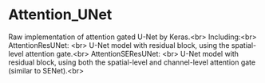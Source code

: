 Attention_UNet
==============
Raw implementation of attention gated U-Net by Keras.\<br>
Including:\<br>
AttentionResUNet: \<br>
U-Net model with residual block, using the spatial-level attention gate.\<br>
AttentionSEResUNet: \<br>
U-Net model with residual block, using both the spatial-level and channel-level attention gate (similar to SENet).\<br>
